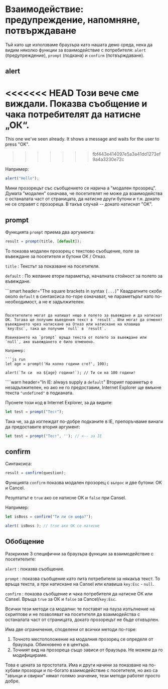 # Взаимодействие: предупреждение, напомняне, потвърждаване

Тъй като ще използваме браузъра като нашата демо среда, нека да видим няколко функции за взаимодействие с потребителя: `alert` (предупреждение), `prompt` (подкана) и `confirm` (потвърждаване).

## alert

<<<<<<< HEAD
Този вече сме виждали. Показва съобщение и чака потребителят да натисне „ОК“.
=======
This one we've seen already. It shows a message and waits for the user to press "OK".
>>>>>>> fbf443e414097e5a3a41dd1273ef9a4a3230e72c

Например:

```js run
alert("Hello");
```

Мини прозорецът със съобщението се нарича a "модален прозорец". Думата "модален" означава, че посетителят не може да взаимодейства с останалата част от страницата, да натисне други бутони и т.н. докато не се справят с прозореца. В такъв случай -- докато натиснат "OK".

## prompt

Функцията `prompt` приема два аргумента:

```js no-beautify
result = prompt(title, [default]);
```

То показва модален прозорец с текстово съобщение, поле за въвеждане за посетителя и бутони ОК / Отказ.

`title`
: Текстът за показване на посетителя.

`default`
: По желание втори параметър, началната стойност за полето за въвеждане.

```smart header="The square brackets in syntax `[...]`"
Квадратните скоби около `default` в синтаксиса по-горе означават, че параметърът като по-необходимост, а не е задължителен.
```

Посетителите могат да напишат нещо в полето за въвеждане и да натиснат ОК. Тогава ще получим въведения текст в `result`. Или могат да отменят въвеждането чрез натискане на Отказ или натискане на клавиша `key:Esc`, така ще получим `null` в `result`.

Извикването на `prompt` връща текста от полето за въвеждане или `null`, ако въвеждането е било отменено.

Например:

```js run
let age = prompt('На колко години сте?', 100);

alert(`Ти си  на ${age} години!`); // Ти си на 100 години!
```

````warn header="In IE: always supply a `default`"
Вторият параметър е незадължителен, но ако не го предоставим, Internet Explorer ще вмъкне текста `"undefined"` в подканата.

Пуснете този код в Internet Explorer, за да видите:

```js run
let test = prompt("Тест");
```

Така че, за да изглеждат по-добре подканите в IE, препоръчваме винаги да предоставите втория аргумент:

```js run
let test = prompt("Тест", ''); // <-- за IE
```

## confirm

Синтаксиса:

```js
result = confirm(question);
```

Функцията `confirm` показва модален прозорец с `въпрос` и две бутони: OK и Cancel.

Резултатът е `true` ако се натисне OK и `false` при Cansel.

Например:

```js run
let isBoss = confirm("Ти ли си шефа?");

alert( isBoss ); // true ако ОК се натисне
```

## Обобщение

Разкрихме 3 специфични за браузъра функции за взаимодействие с посетителите:

`alert`
: показва съобщение.

`prompt`
: показва съобщение като пита потребителя за някакъв текст. То връща текста, а при натискане на Cansel или клавиша `key:Esc` - `null`.

`confirm`
: показва съобщение и чака потребителя да натисне ОК или Cansel. Връща `true` за ОК и `false` за Cancel/`key:Esc`.

Всички тези методи са модални: те поставят на пауза изпълнение на скриптове и не позволяват на посетителя да взаимодейства с останалата част от страницата, докато прозорецът не бъде отхвърлен.

Има две ограничения, споделени от всички методи по-горе:

1. Точното местоположение на модалния прозорец се определя от браузъра. Обикновено е в центъра.
2. Точният вид на прозореца също зависи от браузъра. Не можем да го модифицираме.

Това е цената за простотата. Има и други начини за показване на по-хубави прозорци и по-богато взаимодействие с посетителя, но ако са  "звънци и свирки" нямат голямо значение, тези методи работят просто добре.
